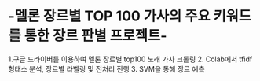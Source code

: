 # -멜론 장르별 TOP 100 가사의 주요 키워드를 통한 장르 판별 프로젝트-

1.구글 드라이버를 이용하여 멜론 장르별 top100 노래 가사 크롤링
2. Colab에서 tfidf 형태소 분석, 장르별 라벨링 및 전처리 진행
3. SVM을 통해 장르 예측 
